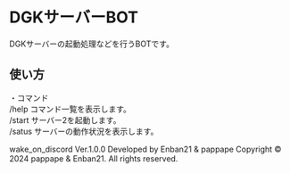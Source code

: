 # DGKサーバーBOT  
DGKサーバーの起動処理などを行うBOTです。  
## 使い方  
・コマンド  
/help コマンド一覧を表示します。  
/start サーバー2を起動します。  
/satus サーバーの動作状況を表示します。

wake_on_discord Ver.1.0.0  Developed by Enban21 & pappape  Copyright © 2024 pappape & Enban21. All rights reserved.
